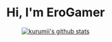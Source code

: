 <h1 align="center">Hi, I'm EroGamer</a></h1>

<p align="center">
  <a href="https://github.com/kurumii-ii"><img src="https://github-readme-stats.vercel.app/api?username=Ero-gamer&hide_border=true&theme=midnight-purple&show_icons=true" alt="kurumii's github stats"></a>
</p>
